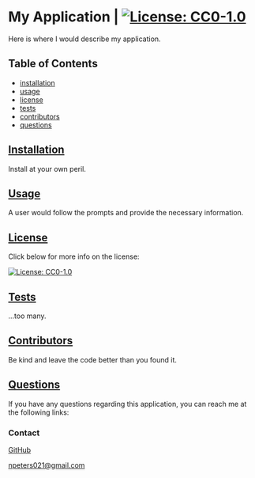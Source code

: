 

# My Application | [![License: CC0-1.0](https://img.shields.io/badge/License-CC0_1.0-lightgrey.svg)](http://creativecommons.org/publicdomain/zero/1.0/)

Here is where I would describe my application.

## Table of Contents

- [installation](#installation)
- [usage](#usage)  
- [license](#license) 
- [tests](#tests)
- [contributors](#contributors)  
- [questions](#questions) 

## [Installation](#table-of-contents)
Install at your own peril. 

## [Usage](#table-of-contents)
A user would follow the prompts and provide the necessary information. 

## [License](#table-of-contents)

Click below for more info on the license:

[![License: CC0-1.0](https://img.shields.io/badge/License-CC0_1.0-lightgrey.svg)](http://creativecommons.org/publicdomain/zero/1.0/)

## [Tests](#table-of-contents)
...too many. 

## [Contributors](#table-of-contents)
Be kind and leave the code better than you found it.

## [Questions](#table-of-contents)

If you have any questions regarding this application, you can reach me at the following links:


### Contact
[GitHub](https://github.com/TeutonicTed)

npeters021@gmail.com
   